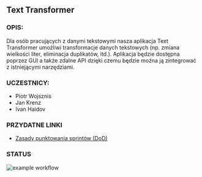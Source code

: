 ## Text Transformer

### OPIS: 
Dla osób pracujących z danymi tekstowymi nasza aplikacja Text Transformer umożliwi transformacje danych tekstowych (np. zmiana wielkości liter, eliminacja duplikatów, itd.). Aplikacja będzie dostępna poprzez GUI a także zdalne API dzięki czemu będzie można ją zintegrować z istniejącymi narzędziami.

### UCZESTNICY:
* Piotr Wojsznis
* Jan Krenz
* Ivan Haidov

### PRZYDATNE LINKI
- [Zasady punktowania sprintów (DoD)](https://docs.google.com/spreadsheets/d/e/2PACX-1vTn6j3M8pmGEzrsQk8mXse7lVHUdhYWkfxbkQiYI23rBtwM4N3bWw0qtupW-gesfCkcYasnZ-eEXl-F/pubhtml)

### STATUS
![example workflow](https://github.com/IHaidov/TextTransformer/actions/workflows/ci.yml/badge.svg)

